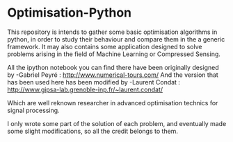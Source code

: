 # Optimisation-Python
This repository is intends to gather some basic optimisation algorithms in python, in order to study their behaviour and compare them in the a generic framework. It may also contains some application designed to solve problems arising in the field of Machine Learning or Compressed Sensing.

All the ipython notebook you can find there have been originally designed by
 -Gabriel Peyré : http://www.numerical-tours.com/
And the version that has been used here has been modified by
 -Laurent Condat : http://www.gipsa-lab.grenoble-inp.fr/~laurent.condat/
 
Which are well reknown researcher in advanced optimisation technics for signal processing.

I only wrote some part of the solution of each problem, and eventually made some slight modifications, so all the credit belongs to them.
